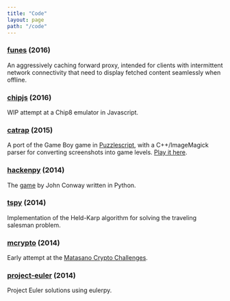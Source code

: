 ```yaml
---
title: "Code"
layout: page
path: "/code"
---
```


### [funes](https://github.com/mirainc/funes) (2016)
An aggressively caching forward proxy, intended for clients with intermittent network connectivity that need to display fetched content seamlessly when offline.

### [chipjs](https://github.com/concreted/chipjs) (2016)
WIP attempt at a Chip8 emulator in Javascript.

### [catrap](https://github.com/concreted/catrap) (2015)
A port of the Game Boy game in [Puzzlescript]("http://www.puzzlescript.net/"), with a C++/ImageMagick parser for converting screenshots into game levels. [Play it here](http://www.puzzlescript.net/play.html?p=93b93a3ccb38627817b2).

### [hackenpy](https://github.com/concreted/hackenpy) (2014)
The [game](https://en.wikipedia.org/wiki/Hackenbush) by John Conway written in Python.

### [tspy](https://github.com/concreted/tspy) (2014)
Implementation of the Held-Karp algorithm for solving the traveling salesman problem.

### [mcrypto](https://github.com/concreted/mcrypto) (2014)
Early attempt at the [Matasano Crypto Challenges]("https://cryptopals.com/"").

### [project-euler](https://github.com/concreted/project-euler) (2014)
Project Euler solutions using eulerpy.
